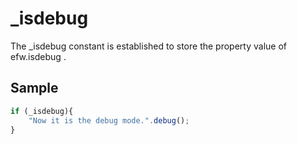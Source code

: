 <H1>_isdebug</H1>

The _isdebug constant is established to store the property value of efw.isdebug .
<h2>Sample</h2>

```javascript
if (_isdebug){
	"Now it is the debug mode.".debug();
}
```
